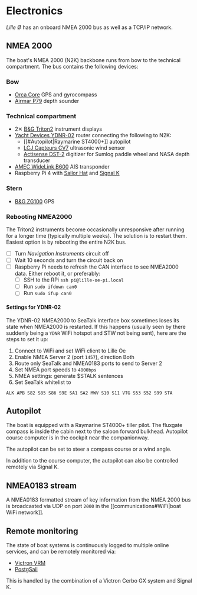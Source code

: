 # Electronics

_Lille Ø_ has an onboard NMEA 2000 bus as well as a TCP/IP network.
## NMEA 2000

The boat's NMEA 2000 (N2K) backbone runs from bow to the technical compartment. The bus contains the following devices:

### Bow

* [Orca Core](https://getorca.com/orca-core) GPS and gyrocompass
* [Airmar P79](https://www.garmin.com/en-US/p/88672) depth sounder

### Technical compartment

* 2✕ [B&G Triton2](https://www.bandg.com/bg/type/instruments/triton2-digital-display/) instrument displays
* [Yacht Devices YDNR-02](https://www.yachtd.com/products/wifi_router.html) router connecting the following to N2K:
    * [[#Autopilot|Raymarine ST4000+]] autopilot
    * [LCJ Capteurs CV7](https://lcjcapteurs.com/en/categorie-girouette-anemometres-capteur-vent/cruising-sailboats/) ultrasonic wind sensor
    * [Actisense DST-2](https://actisense.com/products/dst-2-nmea-0183-digital-transducer/) digitizer for Sumlog paddle wheel and NASA depth transducer
* [AMEC WideLink B600](https://www.milltechmarine.com/b600) AIS transponder
* Raspberry Pi 4 with [Sailor Hat](https://shop.hatlabs.fi) and [Signal K](https://signalk.org)

### Stern

* [B&G ZG100](https://www.bandg.com/bg/type/instrument-sensors-and-transducers/compass-sensors/gps-antenna-bg-zg100-module-pack/) GPS

### Rebooting NMEA2000

The Triton2 instruments become occasionally unresponsive after running for a longer time (typically multiple weeks). The solution is to restart them. Easiest option is by rebooting the entire N2K bus.

- [ ] Turn *Navigation Instruments* circuit off
- [ ] Wait 10 seconds and turn the circuit back on
- [ ] Raspberry Pi needs to refresh the CAN interface to see NMEA2000 data. Either reboot it, or preferably:
	- [ ] SSH to the RPi `ssh pi@lille-oe-pi.local`
	- [ ] Run `sudo ifdown can0`
	- [ ] Run `sudo ifup can0`

#### Settings for YDNR-02

The YDNR-02 NMEA2000 to SeaTalk interface box sometimes loses its state when NMEA2000 is restarted. If this happens (usually seen by there suddenly being a `YDNR` WiFi hotspot and STW not being sent), here are the steps to set it up:

1. Connect to WiFi and set WiFi client to Lille Oe
2. Enable NMEA Server 2 (port `1457`), direction Both
3. Route only SeaTalk and NMEA0183 ports to send to Server 2
4. Set NMEA port speeds to `4800bps`
5. NMEA settings: generate $STALK sentences
7. Set SeaTalk whitelist to
```
ALK APB S82 S85 S86 S9E SA1 SA2 MWV S10 S11 VTG S53 S52 S99 STA
```

## Autopilot

The boat is equipped with a Raymarine ST4000+ tiller pilot.
The fluxgate compass is inside the cabin next to the saloon forward bulkhead.
Autopilot course computer is in the cockpit near the companionway.

The autopilot can be set to steer a compass course or a wind angle.

In addition to the course computer, the autopilot can also be controlled remotely via Signal K.

## NMEA0183 stream
A NMEA0183 formatted stream of key information from the NMEA 2000 bus is broadcasted via UDP on port `2000` in the [[communications#WiFi|boat WiFi network]].

## Remote monitoring

The state of boat systems is continuously logged to multiple online services, and can be remotely monitored via:

* [Victron VRM](https://vrm.victronenergy.com)
* [PostgSail](https://iot.openplotter.cloud/monitoring)

This is handled by the combination of a Victron Cerbo GX system and Signal K.